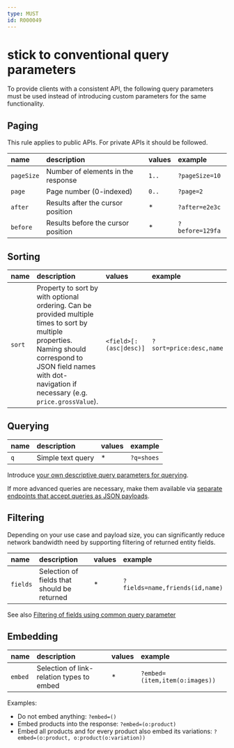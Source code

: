 ```yaml
---
type: MUST
id: R000049
---
```


# stick to conventional query parameters

To provide clients with a consistent API, the following query parameters must be used instead of introducing custom parameters for the same functionality.

## Paging

This rule applies to public APIs. For private APIs it should be followed.

| name       | description                        | values | example         |
| :--------- | :--------------------------------- | :----- | :-------------- |
| `pageSize` | Number of elements in the response | `1..`  | `?pageSize=10`  |
| `page`     | Page number (0-indexed)            | `0..`  | `?page=2`       |
| `after`    | Results after the cursor position  | \*     | `?after=e2e3c`  |
| `before`   | Results before the cursor position | \*     | `?before=129fa` |


## Sorting

| name   | description                                                                                                                                                                                                         | values                  | example                 |
| :----- | :------------------------------------------------------------------------------------------------------------------------------------------------------------------------------------------------------------------ | :---------------------- | :---------------------- |
| `sort` | Property to sort by with optional ordering. Can be provided multiple times to sort by multiple properties. Naming should correspond to JSON field names with dot-navigation if necessary (e.g. `price.grossValue`). | `<field>[:(asc\|desc)]` | `?sort=price:desc,name` |

## Querying

| name | description       | values | example    |
| :--- | :---------------- | :----- | :--------- |
| `q`  | Simple text query | \*     | `?q=shoes` |

Introduce [your own descriptive query parameters for querying](R100031).

If more advanced queries are necessary, make them available via [separate endpoints that accept queries as JSON payloads](R100041).

## Filtering

Depending on your use case and payload size, you can significantly reduce network bandwidth need by supporting filtering of returned entity fields.

| name     | description                                 | values | example                         |
| :------- | :------------------------------------------ | :----- | :------------------------------ |
| `fields` | Selection of fields that should be returned | \*     | `?fields=name,friends(id,name)` |

See also [Filtering of fields using common query parameter](R004070)

## Embedding

| name    | description                               | values | example                        |
| :------ | :---------------------------------------- | :----- | :----------------------------- |
| `embed` | Selection of link-relation types to embed | \*     | `?embed=(item,item(o:images))` |

Examples:

- Do not embed anything: `?embed=()`
- Embed products into the response: `?embed=(o:product)`
- Embed all products and for every product also embed its variations: `?embed=(o:product, o:product(o:variation))`

